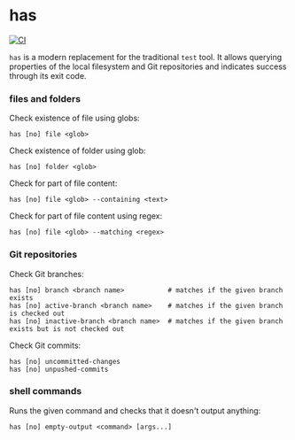 # has

[![CI](https://github.com/kevgo/has/actions/workflows/ci.yml/badge.svg)](https://github.com/kevgo/has/actions/workflows/ci.yml)

`has` is a modern replacement for the traditional `test` tool. It allows
querying properties of the local filesystem and Git repositories and indicates
success through its exit code.

### files and folders

Check existence of file using globs:

```
has [no] file <glob>
```

Check existence of folder using glob:

```
has [no] folder <glob>
```

Check for part of file content:

```
has [no] file <glob> --containing <text>
```

Check for part of file content using regex:

```
has [no] file <glob> --matching <regex>
```

### Git repositories

Check Git branches:

```
has [no] branch <branch name>           # matches if the given branch exists
has [no] active-branch <branch name>    # matches if the given branch is checked out
has [no] inactive-branch <branch name>  # matches if the given branch exists but is not checked out
```

Check Git commits:

```
has [no] uncommitted-changes
has [no] unpushed-commits
```

### shell commands

Runs the given command and checks that it doesn't output anything:

```
has [no] empty-output <command> [args...]
```
